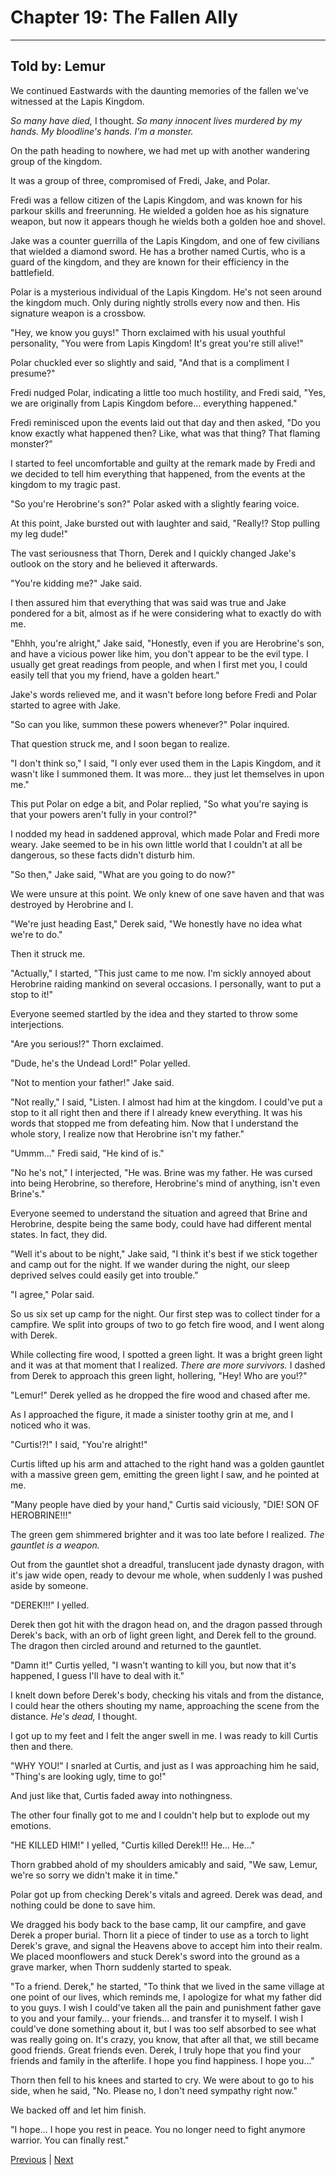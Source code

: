 # Chapter 19: The Fallen Ally
---

## Told by: Lemur

We continued Eastwards with the daunting memories of the fallen we've witnessed at the Lapis Kingdom.

*So many have died,* I thought. *So many innocent lives murdered by my hands. My bloodline's hands. I'm a monster.*

On the path heading to nowhere, we had met up with another wandering group of the kingdom.

It was a group of three, compromised of Fredi, Jake, and Polar.

Fredi was a fellow citizen of the Lapis Kingdom, and was known for his parkour skills and freerunning. He wielded a golden hoe as his signature weapon, but now it appears though he wields both a golden hoe and shovel.

Jake was a counter guerrilla of the Lapis Kingdom, and one of few civilians that wielded a diamond sword. He has a brother named Curtis, who is a guard of the kingdom, and they are known for their efficiency in the battlefield.

Polar is a mysterious individual of the Lapis Kingdom. He's not seen around the kingdom much. Only during nightly strolls every now and then. His signature weapon is a crossbow.

"Hey, we know you guys!" Thorn exclaimed with his usual youthful personality, "You were from Lapis Kingdom! It's great you're still alive!"

Polar chuckled ever so slightly and said, "And that is a compliment I presume?"

Fredi nudged Polar, indicating a little too much hostility, and Fredi said, "Yes, we are originally from Lapis Kingdom before... everything happened."

Fredi reminisced upon the events laid out that day and then asked, "Do you know exactly what happened then? Like, what was that thing? That flaming monster?"

I started to feel uncomfortable and guilty at the remark made by Fredi and we decided to tell him everything that happened, from the events at the kingdom to my tragic past.

"So you're Herobrine's son?" Polar asked with a slightly fearing voice.

At this point, Jake bursted out with laughter and said, "Really!? Stop pulling my leg dude!"

The vast seriousness that Thorn, Derek and I quickly changed Jake's outlook on the story and he believed it afterwards.

"You're kidding me?" Jake said.

I then assured him that everything that was said was true and Jake pondered for a bit, almost as if he were considering what to exactly do with me.

"Ehhh, you're alright," Jake said, "Honestly, even if you are Herobrine's son, and have a vicious power like him, you don't appear to be the evil type. I usually get great readings from people, and when I first met you, I could easily tell that you my friend, have a golden heart."

Jake's words relieved me, and it wasn't before long before Fredi and Polar started to agree with Jake.

"So can you like, summon these powers whenever?" Polar inquired.

That question struck me, and I soon began to realize.

"I don't think so," I said, "I only ever used them in the Lapis Kingdom, and it wasn't like I summoned them. It was more... they just let themselves in upon me."

This put Polar on edge a bit, and Polar replied, "So what you're saying is that your powers aren't fully in your control?"

I nodded my head in saddened approval, which made Polar and Fredi more weary. Jake seemed to be in his own little world that I couldn't at all be dangerous, so these facts didn't disturb him.

"So then," Jake said, "What are you going to do now?"

We were unsure at this point. We only knew of one save haven and that was destroyed by Herobrine and I.

"We're just heading East," Derek said, "We honestly have no idea what we're to do."

Then it struck me.

"Actually," I started, "This just came to me now. I'm sickly annoyed about Herobrine raiding mankind on several occasions. I personally, want to put a stop to it!"

Everyone seemed startled by the idea and they started to throw some interjections.

"Are you serious!?" Thorn exclaimed.

"Dude, he's the Undead Lord!" Polar yelled.

"Not to mention your father!" Jake said.

"Not really," I said, "Listen. I almost had him at the kingdom. I could've put a stop to it all right then and there if I already knew everything. It was his words that stopped me from defeating him. Now that I understand the whole story, I realize now that Herobrine isn't my father."

"Ummm..." Fredi said, "He kind of is."

"No he's not," I interjected, "He was. Brine was my father. He was cursed into being Herobrine, so therefore, Herobrine's mind of anything, isn't even Brine's."

Everyone seemed to understand the situation and agreed that Brine and Herobrine, despite being the same body, could have had different mental states. In fact, they did.

"Well it's about to be night," Jake said, "I think it's best if we stick together and camp out for the night. If we wander during the night, our sleep deprived selves could easily get into trouble."

"I agree," Polar said.

So us six set up camp for the night. Our first step was to collect tinder for a campfire. We split into groups of two to go fetch fire wood, and I went along with Derek.

While collecting fire wood, I spotted a green light. It was a bright green light and it was at that moment that I realized. *There are more survivors.* I dashed from Derek to approach this green light, hollering, "Hey! Who are you!?"

"Lemur!" Derek yelled as he dropped the fire wood and chased after me.

As I approached the figure, it made a sinister toothy grin at me, and I noticed who it was.

"Curtis!?!" I said, "You're alright!"

Curtis lifted up his arm and attached to the right hand was a golden gauntlet with a massive green gem, emitting the green light I saw, and he pointed at me.

"Many people have died by your hand," Curtis said viciously, "DIE! SON OF HEROBRINE!!!"

The green gem shimmered brighter and it was too late before I realized. *The gauntlet is a weapon.*

Out from the gauntlet shot a dreadful, translucent jade dynasty dragon, with it's jaw wide open, ready to devour me whole, when suddenly I was pushed aside by someone.

"DEREK!!!" I yelled.

Derek then got hit with the dragon head on, and the dragon passed through Derek's back, with an orb of light green light, and Derek fell to the ground. The dragon then circled around and returned to the gauntlet.

"Damn it!" Curtis yelled, "I wasn't wanting to kill you, but now that it's happened, I guess I'll have to deal with it."

I knelt down before Derek's body, checking his vitals and from the distance, I could hear the others shouting my name, approaching the scene from the distance. *He's dead,* I thought.

I got up to my feet and I felt the anger swell in me. I was ready to kill Curtis then and there.

"WHY YOU!" I snarled at Curtis, and just as I was approaching him he said, "Thing's are looking ugly, time to go!"

And just like that, Curtis faded away into nothingness.

The other four finally got to me and I couldn't help but to explode out my emotions.

"HE KILLED HIM!" I yelled, "Curtis killed Derek!!! He... He..."

Thorn grabbed ahold of my shoulders amicably and said, "We saw, Lemur, we're so sorry we didn't make it in time."

Polar got up from checking Derek's vitals and agreed. Derek was dead, and nothing could be done to save him.

We dragged his body back to the base camp, lit our campfire, and gave Derek a proper burial. Thorn lit a piece of tinder to use as a torch to light Derek's grave, and signal the Heavens above to accept him into their realm. We placed moonflowers and stuck Derek's sword into the ground as a grave marker, when Thorn suddenly started to speak.

"To a friend. Derek," he started, "To think that we lived in the same village at one point of our lives, which reminds me, I apologize for what my father did to you guys. I wish I could've taken all the pain and punishment father gave to you and your family... your friends... and transfer it to myself. I wish I could've done something about it, but I was too self absorbed to see what was really going on. It's crazy, you know, that after all that, we still became good friends. Great friends even. Derek, I truly hope that you find your friends and family in the afterlife. I hope you find happiness. I hope you..."

Thorn then fell to his knees and started to cry. We were about to go to his side, when he said, "No. Please no, I don't need sympathy right now."

We backed off and let him finish.

"I hope... I hope you rest in peace. You no longer need to fight anymore warrior. You can finally rest."



[Previous](https://lemurkolachnik.github.io/Legend-of-Lemur/pages/book_1_chapters/18) | [Next](https://lemurkolachnik.github.io/Legend-of-Lemur/pages/book_1_chapters/20)

